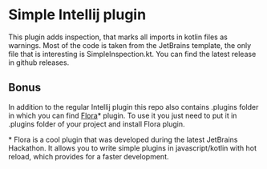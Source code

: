 # Simple Intellij plugin

This plugin adds inspection, that marks all imports in kotlin files as warnings. Most of the code is taken from the
JetBrains template, the only file that is interesting is SimpleInspection.kt. You can find the latest release in github releases.

## Bonus

In addition to the regular Intellij plugin this repo also contains .plugins folder in which you can
find [Flora](https://plugins.jetbrains.com/plugin/17669-flora-beta-/)* plugin. To use it you just need to put it in
.plugins folder of your project and install Flora plugin.

&ast; Flora is a cool plugin that was developed during the latest JetBrains Hackathon. It allows you to write simple
plugins in javascript/kotlin with hot reload, which provides for a faster development.